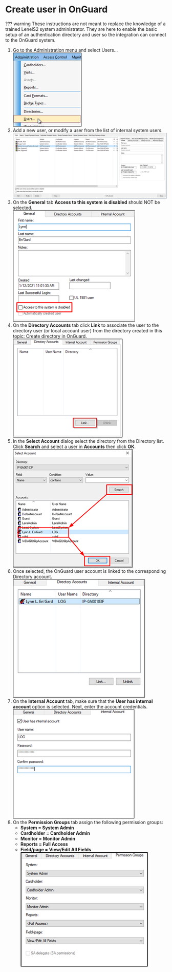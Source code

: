 # Create user in OnGuard

??? warning
    These instructions are not meant to replace the knowledge of a trained LenelS2 system administrator. They are here to enable the basic setup of an authentication directory and user so the integration can connect to the OnGuard system.

1. Go to the Administration menu and select Users…</br>
    ![CreateUser](img/Prerequisites_6.png)
2. Add a new user, or modify a user from the list of internal system users.</br>
    ![AddUsers](img/AddUsers.png)
3. On the **General** tab **Access to this system is disabled** should NOT be selected.</br>
    ![GeneralAccess](img/Prerequisites_8.png)
4. On the **Directory Accounts** tab click **Link** to associate the user to the directory user (or local account user) from the directory created in this topic: Create directory in OnGuard.</br>
    ![Lonk](img/Prerequisites_9.png)
5. In the **Select Account** dialog select the directory from the Directory list. Click **Search** and select a user in **Accounts** then click **OK**.</br>
    ![SelectAccount](img/Prerequisites_10.png)
6. Once selected, the OnGuard user account is linked to the corresponding Directory account.</br>
    ![User](img/Prerequisites_11.png)
7. On the **Internal Account** tab, make sure that the **User has internal account** option is selected. Next, enter the account credentials.</br>
    ![InternalAccount](img/Prerequisites_12.png)
8. On the **Permission Groups** tab assign the following permission groups:</br>
    + **System = System Admin**
    + **Cardholder = Cardholder Admin**
    + **Monitor = Monitor Admin**
    + **Reports = Full Access**
    + **Field/page = View/Edit All Fields**</br>
    ![Permissions](img/CXAL.CreateUPerms.png)
